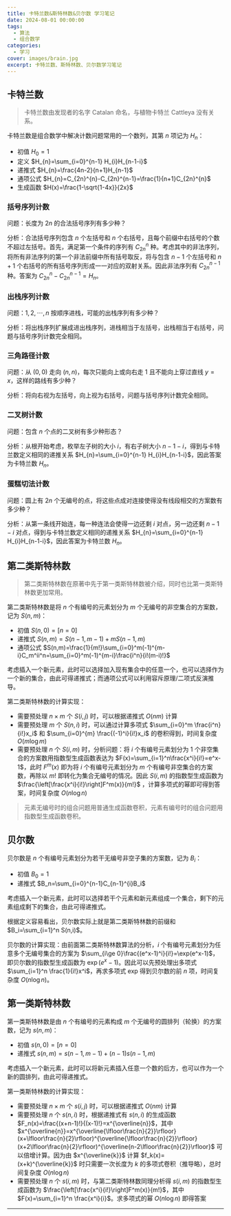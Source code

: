 ```yaml
---
title: 卡特兰数&斯特林数&贝尔数 学习笔记
date: 2024-08-01 00:00:00
tags:
  - 算法
  - 组合数学
categories:
  - 学习
cover: images/brain.jpg
excerpt: 卡特兰数、斯特林数、贝尔数学习笔记
---
```

## 卡特兰数
> 卡特兰数由发现者的名字 Catalan 命名，与植物卡特兰 Cattleya 没有关系。

卡特兰数是组合数学中解决计数问题常用的一个数列，其第 $n$ 项记为 $H_n$：
- 初值 $H_{0}=1$
- 定义 $H_{n}=\sum_{i=0}^{n-1} H_{i}H_{n-1-i}$
- 递推式 $H_{n}=\frac{4n-2}{n+1}H_{n-1}$
- 通项公式 $H_{n}=C_{2n}^{n}-C_{2n}^{n-1}=\frac{1}{n+1}C_{2n}^{n}$
- 生成函数 $H(x)=\frac{1-\sqrt{1-4x}}{2x}$

### 括号序列计数
问题：长度为 $2n$ 的合法括号序列有多少种？

分析：合法括号序列包含 $n$ 个左括号和 $n$ 个右括号，且每个前缀中右括号的个数不超过左括号。首先，满足第一个条件的序列有 $C_{2n}^{n}$ 种。考虑其中的非法序列，将所有非法序列的第一个非法前缀中所有括号取反，将与包含 $n-1$ 个左括号和 $n+1$ 个右括号的所有括号序列形成一一对应的双射关系。因此非法序列有 $C_{2n}^{n-1}$ 种。答案为 $C_{2n}^{n}-C_{2n}^{n-1}=H_{n}$。

### 出栈序列计数
问题：$1,2,\cdots,n$ 按顺序进栈，可能的出栈序列有多少种？

分析：将出栈序列扩展成进出栈序列，进栈相当于左括号，出栈相当于右括号，问题与括号序列计数完全相同。

### 三角路径计数
问题：从 $(0,0)$ 走向 $(n,n)$，每次只能向上或向右走 $1$ 且不能向上穿过直线 $y=x$，这样的路线有多少种？

分析：将向右视为左括号，向上视为右括号，问题与括号序列计数完全相同。

### 二叉树计数
问题：包含 $n$ 个点的二叉树有多少种形态？

分析：从根开始考虑，枚举左子树的大小 $i$，有右子树大小 $n-1-i$，得到与卡特兰数定义相同的递推关系 $H_{n}=\sum_{i=0}^{n-1} H_{i}H_{n-1-i}$，因此答案为卡特兰数 $H_{n}$。

### 蛋糕切法计数
问题：圆上有 $2n$ 个无编号的点，将这些点成对连接使得没有线段相交的方案数有多少种？

分析：从第一条线开始连，每一种连法会使得一边还剩 $i$ 对点，另一边还剩 $n-1-i$ 对点，得到与卡特兰数定义相同的递推关系 $H_{n}=\sum_{i=0}^{n-1} H_{i}H_{n-1-i}$，因此答案为卡特兰数 $H_{n}$。

## 第二类斯特林数
> 第二类斯特林数在原著中先于第一类斯特林数被介绍，同时也比第一类斯特林数更加常用。

第二类斯特林数是将 $n$ 个有编号的元素划分为 $m$ 个无编号的非空集合的方案数，记为 $S(n,m)$：
- 初值 $S(n,0)=[n=0]$
- 递推式 $S(n,m)=S(n-1,m-1)+mS(n-1,m)$
- 通项公式 $S(n,m)=\frac{1}{m!}\sum_{i=0}^m(-1)^{m-i}C_m^ii^n=\sum_{i=0}^m(-1)^{m-i}\frac{i^n}{i!(m-i)!}$

考虑插入一个新元素，此时可以选择加入现有集合中的任意一个，也可以选择作为一个新的集合，由此可得递推式；而通项公式可以利用容斥原理/二项式反演推导。

第二类斯特林数的计算实现：
- 需要预处理 $n\times m$ 个 $S(i,j)$ 时，可以根据递推式 $O(nm)$ 计算
- 需要预处理 $m$ 个 $S(n,i)$ 时，可以通过计算多项式 $\sum_{i=0}^m \frac{i^n}{i!}x_i$ 和 $\sum_{i=0}^{m} \frac{(-1)^i}{i!}x_i$ 的卷积得到，时间复杂度 $O(m\log m)$
- 需要预处理 $n$ 个 $S(i,m)$ 时，分析问题：将 $i$ 个有编号元素划分为 $1$ 个非空集合的方案数用指数型生成函数表达为 $F(x)=\sum_{i=1}^n\frac{x^i}{i!}=e^x-1$，此时 $F^m(x)$ 即为将 $i$ 个有编号元素划分为 $m$ 个有编号非空集合的方案数，再除以 $m!$ 即转化为集合无编号的情况。因此 $S(i,m)$ 的指数型生成函数为 $\frac{\left[\frac{x^i}{i!}\right]F^m(x)}{m!}$ ，计算多项式的幂即可得到答案，时间复杂度 $O(n\log n)$

> 元素无编号时的组合问题用普通生成函数卷积，元素有编号时的组合问题用指数型生成函数卷积。

## 贝尔数
贝尔数是 $n$ 个有编号元素划分为若干无编号非空子集的方案数，记为 $B_i$：
- 初值 $B_0=1$
- 递推式 $B_n=\sum_{i=0}^{n-1}C_{n-1}^{i}B_i$

考虑插入一个新元素，此时可以选择若干个元素和新元素组成一个集合，剩下的元素组成剩下的集合，由此可得递推式。

根据定义容易看出，贝尔数实际上就是第二类斯特林数的前缀和 $B_i=\sum_{i=1}^n S(n,i)$。

贝尔数的计算实现：由前面第二类斯特林数算法的分析，$i$ 个有编号元素划分为任意多个无编号集合的方案为 $\sum_{i\ge 0}\frac{(e^x-1)^i}{i!}=\exp(e^x-1)$，即贝尔数的指数型生成函数为 $\exp(e^x-1)$。因此可以先预处理出多项式 $\sum_{i=1}^n \frac{1}{i!}x^i$，再求多项式 exp 得到贝尔数的前 $n$ 项，时间复杂度 $O(n\log n)$。

## 第一类斯特林数
第一类斯特林数是由 $n$ 个有编号的元素构成 $m$ 个无编号的圆排列（轮换）的方案数，记为 $s(n,m)$：
- 初值 $s(n,0)=[n=0]$
- 递推式 $s(n,m)=s(n-1,m-1)+(n-1)s(n-1,m)$

考虑插入一个新元素，此时可以将新元素插入任意一个数的后方，也可以作为一个新的圆排列，由此可得递推式。

第一类斯特林数的计算实现：
- 需要预处理 $n\times m$ 个 $s(i,j)$ 时，可以根据递推式 $O(nm)$ 计算
- 需要预处理 $n$ 个 $s(n,i)$ 时，根据递推式有 $s(n,i)$ 的生成函数 $F_n(x)=\frac{(x+n-1)!}{(x-1)!}=x^{\overline{n}}$，其中 $x^{\overline{n}}=x^{\overline{\lfloor\frac{n}{2}}\rfloor}(x+\lfloor\frac{n}{2}\rfloor)^{\overline{\lfloor\frac{n}{2}}\rfloor}(x+2\lfloor\frac{n}{2}\rfloor)^{\overline{n-2\lfloor\frac{n}{2}}\rfloor}$ 可以倍增计算。因为由 $x^{\overline{k}}$ 计算 $f_k(x)=(x+k)^{\overline{k}}$ 时只需要一次长度为 $k$ 的多项式卷积（推导略），总时间复杂度 $O(n\log n)$
- 需要预处理 $n$ 个 $s(i,m)$ 时，与第二类斯特林数同理分析得 $s(i,m)$ 的指数型生成函数为 $\frac{\left[\frac{x^i}{i!}\right]F^m(x)}{m!}$，其中 $F(x)=\sum_{i=1}^n \frac{x^i}{i}$。求多项式的幂 $O(n\log n)$ 即得答案 

---
